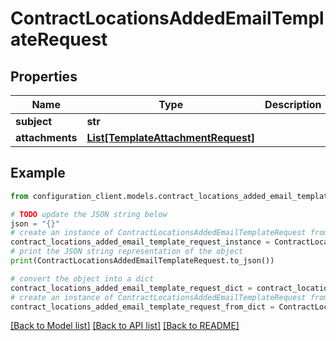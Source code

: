 # ContractLocationsAddedEmailTemplateRequest


## Properties

Name | Type | Description | Notes
------------ | ------------- | ------------- | -------------
**subject** | **str** |  | [optional] 
**attachments** | [**List[TemplateAttachmentRequest]**](TemplateAttachmentRequest.md) |  | [optional] 

## Example

```python
from configuration_client.models.contract_locations_added_email_template_request import ContractLocationsAddedEmailTemplateRequest

# TODO update the JSON string below
json = "{}"
# create an instance of ContractLocationsAddedEmailTemplateRequest from a JSON string
contract_locations_added_email_template_request_instance = ContractLocationsAddedEmailTemplateRequest.from_json(json)
# print the JSON string representation of the object
print(ContractLocationsAddedEmailTemplateRequest.to_json())

# convert the object into a dict
contract_locations_added_email_template_request_dict = contract_locations_added_email_template_request_instance.to_dict()
# create an instance of ContractLocationsAddedEmailTemplateRequest from a dict
contract_locations_added_email_template_request_from_dict = ContractLocationsAddedEmailTemplateRequest.from_dict(contract_locations_added_email_template_request_dict)
```
[[Back to Model list]](../README.md#documentation-for-models) [[Back to API list]](../README.md#documentation-for-api-endpoints) [[Back to README]](../README.md)


